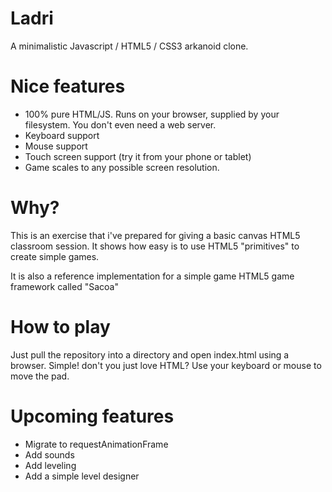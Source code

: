 # Ladri
A minimalistic Javascript / HTML5 / CSS3 arkanoid clone.

# Nice features

* 100% pure HTML/JS. Runs on your browser, supplied by your filesystem. You don't even need a web server.
* Keyboard support
* Mouse support
* Touch screen support (try it from your phone or tablet)
* Game scales to any possible screen resolution.

# Why?
This is an exercise that i've prepared for giving a basic canvas HTML5 classroom session. It shows how easy is to use
HTML5 "primitives" to create simple games.

It is also a reference implementation for a simple game HTML5 game framework called "Sacoa"

# How to play
Just pull the repository into a directory and open index.html using a browser. Simple! don't you just love HTML?
Use your keyboard or mouse to move the pad.

# Upcoming features

* Migrate to requestAnimationFrame
* Add sounds
* Add leveling
* Add a simple level designer